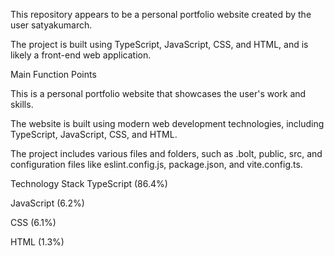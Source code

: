 This repository appears to be a personal portfolio website created by the user satyakumarch.

The project is built using TypeScript, JavaScript, CSS, and HTML, and is likely a front-end web application.

Main Function Points

This is a personal portfolio website that showcases the user's work and skills.

The website is built using modern web development technologies, including TypeScript, JavaScript, CSS, and HTML.

The project includes various files and folders, such as .bolt, public, src, and configuration files like eslint.config.js, package.json, and vite.config.ts.

Technology Stack
TypeScript (86.4%)

JavaScript (6.2%)

CSS (6.1%)

HTML (1.3%)
